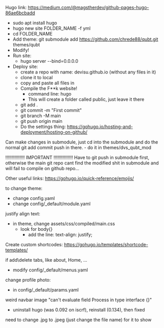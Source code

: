 Hugo
link: https://medium.com/@magstherdev/github-pages-hugo-86ae6bcbadd
- sudo apt install hugo
- hugo new site FOLDER_NAME -f yml
- cd FOLDER_NAME
- Add theme:
    git submodule add https://github.com/chrede88/qubt.git themes/qubt
- Modify!
- Run site:
    - hugo server --bind=0.0.0.0
- Deploy site:
    - create a repo with name: devisu.github.io (without any files in it)
    - clone it to local 
    - copy and paste all files in
    - Compile the F**k website!
        - command line: hugo
        - This will create a folder called public, just leave it there
    - git add .
    - git commit -m "First commit"
    - git branch -M main
    - git push origin main
    - Do the settings thing: https://gohugo.io/hosting-and-deployment/hosting-on-github/

Can make changes in submodule, just cd into the submodule and do the normal git add commit push in there.
    - do it in themes/dvs_qubt_mod

!!!!!!!!!!!!!!! IMPORTANT !!!!!!!!!!!!!!!
Have to git push in submodule first, otherwise the main git repo cant find the modified shit in submodule
and will fail to compile on github repo...

Other useful links:
https://gohugo.io/quick-reference/emojis/


to change theme:
- change config.yaml
- change config/_default/module.yaml

justify align text:
- in theme, change assets/css/compiled/main.css
    - look for body{}
        - add the line: text-align: justify;



Create custom shortcodes: https://gohugo.io/templates/shortcode-templates/

if add\delete tabs, like about, Home, ...
- modify config/_default/menus.yaml

change profile photo:
- in config/_default/params.yaml

weird navbar image "can't evaluate field Process in type interface {}"
- uninstall hugo (was 0.092 on iscrf), reinstall (0.134), then fixed

need to change .jpg to .jpeg (just change the file name) for it to show